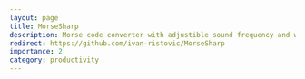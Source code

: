 ```yaml
---
layout: page
title: MorseSharp
description: Morse code converter with adjustible sound frequency and wpm settings
redirect: https://github.com/ivan-ristovic/MorseSharp
importance: 2
category: productivity
---
```


